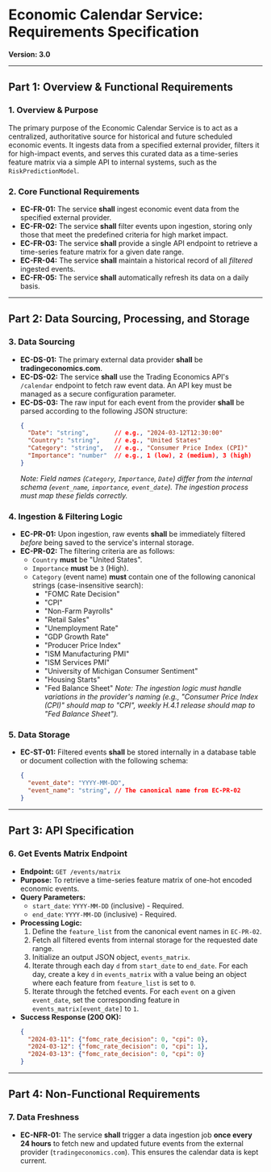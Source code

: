 # Economic Calendar Service: Requirements Specification

**Version: 3.0**

---

## Part 1: Overview & Functional Requirements

### 1. Overview & Purpose
The primary purpose of the Economic Calendar Service is to act as a centralized, authoritative source for historical and future scheduled economic events. It ingests data from a specified external provider, filters it for high-impact events, and serves this curated data as a time-series feature matrix via a simple API to internal systems, such as the `RiskPredictionModel`.

### 2. Core Functional Requirements
- **EC-FR-01:** The service **shall** ingest economic event data from the specified external provider.
- **EC-FR-02:** The service **shall** filter events upon ingestion, storing only those that meet the predefined criteria for high market impact.
- **EC-FR-03:** The service **shall** provide a single API endpoint to retrieve a time-series feature matrix for a given date range.
- **EC-FR-04:** The service **shall** maintain a historical record of all *filtered* ingested events.
- **EC-FR-05:** The service **shall** automatically refresh its data on a daily basis.

---

## Part 2: Data Sourcing, Processing, and Storage

### 3. Data Sourcing
- **EC-DS-01:** The primary external data provider **shall** be **tradingeconomics.com**.
- **EC-DS-02:** The service **shall** use the Trading Economics API's `/calendar` endpoint to fetch raw event data. An API key must be managed as a secure configuration parameter.
- **EC-DS-03:** The raw input for each event from the provider **shall** be parsed according to the following JSON structure:
  ```json
  {
    "Date": "string",       // e.g., "2024-03-12T12:30:00"
    "Country": "string",    // e.g., "United States"
    "Category": "string",   // e.g., "Consumer Price Index (CPI)"
    "Importance": "number"  // e.g., 1 (low), 2 (medium), 3 (high)
  }
  ```
  *Note: Field names (`Category`, `Importance`, `Date`) differ from the internal schema (`event_name`, `importance`, `event_date`). The ingestion process must map these fields correctly.*

### 4. Ingestion & Filtering Logic
- **EC-PR-01:** Upon ingestion, raw events **shall** be immediately filtered *before* being saved to the service's internal storage.
- **EC-PR-02:** The filtering criteria are as follows:
  - `Country` **must** be "United States".
  - `Importance` **must** be `3` (High).
  - `Category` (event name) **must** contain one of the following canonical strings (case-insensitive search):
    - "FOMC Rate Decision"
    - "CPI"
    - "Non-Farm Payrolls"
    - "Retail Sales"
    - "Unemployment Rate"
    - "GDP Growth Rate"
    - "Producer Price Index"
    - "ISM Manufacturing PMI"
    - "ISM Services PMI"
    - "University of Michigan Consumer Sentiment"
    - "Housing Starts"
    - "Fed Balance Sheet"
    *Note: The ingestion logic must handle variations in the provider's naming (e.g., "Consumer Price Index (CPI)" should map to "CPI", weekly H.4.1 release should map to "Fed Balance Sheet").*

### 5. Data Storage
- **EC-ST-01:** Filtered events **shall** be stored internally in a database table or document collection with the following schema:
  ```json
  {
    "event_date": "YYYY-MM-DD",
    "event_name": "string", // The canonical name from EC-PR-02
  }
  ```

---

## Part 3: API Specification

### 6. Get Events Matrix Endpoint
- **Endpoint:** `GET /events/matrix`
- **Purpose:** To retrieve a time-series feature matrix of one-hot encoded economic events.
- **Query Parameters:**
  - `start_date`: `YYYY-MM-DD` (inclusive) - Required.
  - `end_date`: `YYYY-MM-DD` (inclusive) - Required.
- **Processing Logic:**
  1.  Define the `feature_list` from the canonical event names in `EC-PR-02`.
  2.  Fetch all filtered events from internal storage for the requested date range.
  3.  Initialize an output JSON object, `events_matrix`.
  4.  Iterate through each day `d` from `start_date` to `end_date`. For each day, create a key `d` in `events_matrix` with a value being an object where each feature from `feature_list` is set to `0`.
  5.  Iterate through the fetched events. For each `event` on a given `event_date`, set the corresponding feature in `events_matrix[event_date]` to `1`.
- **Success Response (200 OK):**
  ```json
  {
    "2024-03-11": {"fomc_rate_decision": 0, "cpi": 0},
    "2024-03-12": {"fomc_rate_decision": 0, "cpi": 1},
    "2024-03-13": {"fomc_rate_decision": 0, "cpi": 0}
  }
  ```

---

## Part 4: Non-Functional Requirements

### 7. Data Freshness
- **EC-NFR-01:** The service **shall** trigger a data ingestion job **once every 24 hours** to fetch new and updated future events from the external provider (`tradingeconomics.com`). This ensures the calendar data is kept current. 